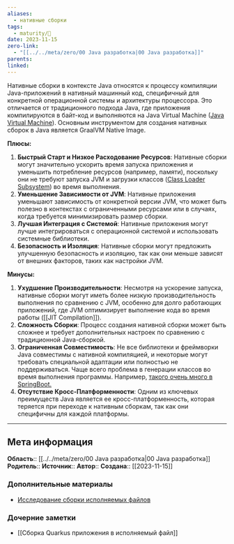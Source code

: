 ```yaml
---
aliases:
  - нативные сборки
tags:
  - maturity/🌱
date: 2023-11-15
zero-link:
  - "[[../../meta/zero/00 Java разработка|00 Java разработка]]"
parents: 
linked:
---
```

Нативные сборки в контексте Java относятся к процессу компиляции Java-приложений в нативный машинный код, специфичный для конкретной операционной системы и архитектуры процессора. Это отличается от традиционного подхода Java, где приложения компилируются в байт-код и выполняются на Java Virtual Machine ([Java Virtual Machine](Java%20Virtual%20Machine.md)). Основным инструментом для создания нативных сборок в Java является GraalVM Native Image.

**Плюсы:**
1. **Быстрый Старт и Низкое Расходование Ресурсов**: Нативные сборки могут значительно ускорить время запуска приложения и уменьшить потребление ресурсов (например, памяти), поскольку они не требуют запуска JVM и загрузки классов ([Class Loader Subsystem](Class%20Loader%20Subsystem.md)) во время выполнения.
2. **Уменьшение Зависимости от JVM**: Нативные приложения уменьшают зависимость от конкретной версии JVM, что может быть полезно в контекстах с ограниченными ресурсами или в случаях, когда требуется минимизировать размер сборки.
3. **Лучшая Интеграция с Системой**: Нативные приложения могут лучше интегрироваться с операционной системой и использовать системные библиотеки.
4. **Безопасность и Изоляция**: Нативные сборки могут предложить улучшенную безопасность и изоляцию, так как они меньше зависят от внешних факторов, таких как настройки JVM.

**Минусы:**
1. **Ухудшение Производительности**: Несмотря на ускорение запуска, нативные сборки могут иметь более низкую производительность выполнения по сравнению с JVM, особенно для долго работающих приложений, где JVM оптимизирует выполнение кода во время работы ([[JIT Compilation]]).
2. **Сложность Сборки**: Процесс создания нативной сборки может быть сложнее и требует дополнительных настроек по сравнению с традиционной Java-сборкой.
3. **Ограниченная Совместимость**: Не все библиотеки и фреймворки Java совместимы с нативной компиляцией, и некоторые могут требовать специальной адаптации или полностью не поддерживаться. Чаще всего проблема в генерации классов во время выполнения программы. Например, [такого очень много в SpringBoot.](Создание%20прокси-объектов%20в%20SpringBoot.md)
4. **Отсутствие Кросс-Платформенности**: Одним из ключевых преимуществ Java является ее кросс-платформенность, которая теряется при переходе к нативным сборкам, так как они специфичны для каждой платформы.

***
## Мета информация
**Область**:: [[../../meta/zero/00 Java разработка|00 Java разработка]]
**Родитель**:: 
**Источник**:: 
**Автор**:: 
**Создана**:: [[2023-11-15]]
### Дополнительные материалы
- [Исследование сборки исполняемых файлов](Исследование%20сборки%20исполняемых%20файлов.md)
### Дочерние заметки
<!-- QueryToSerialize: LIST FROM [[]] WHERE contains(Родитель, this.file.link) or contains(parents, this.file.link) -->
<!-- SerializedQuery: LIST FROM [[]] WHERE contains(Родитель, this.file.link) or contains(parents, this.file.link) -->
- [[Сборка Quarkus приложения в исполняемый файл]]
<!-- SerializedQuery END -->
